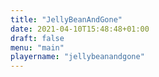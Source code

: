```yaml
---
title: "JellyBeanAndGone"
date: 2021-04-10T15:48:48+01:00
draft: false
menu: "main"
playername: "jellybeanandgone"
---
```

